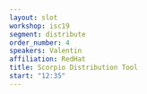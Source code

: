 ```yaml
---
layout: slot
workshop: isc19
segment: distribute
order_number: 4
speakers: Valentin
affiliation: RedHat
title: Scorpio Distribution Tool
start: "12:35"
---
```

